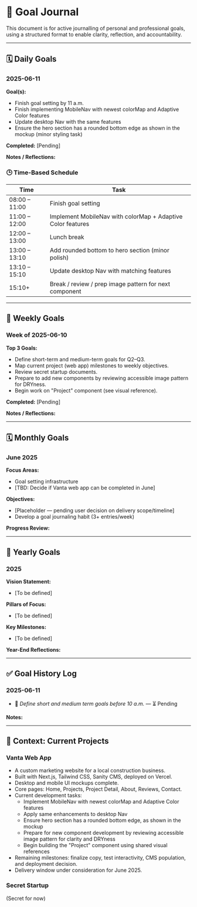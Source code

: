 # 🎯 Goal Journal

This document is for active journalling of personal and professional goals, using a structured format to enable clarity, reflection, and accountability.

---

## 🗓️ Daily Goals

### 2025-06-11
**Goal(s):**
- Finish goal setting by 11 a.m.
- Finish implementing MobileNav with newest colorMap and Adaptive Color features
- Update desktop Nav with the same features
- Ensure the hero section has a rounded bottom edge as shown in the mockup (minor styling task)

**Completed:** [Pending]

**Notes / Reflections:**

### 🕒 Time-Based Schedule
| Time            | Task                                                                 |
|-----------------|----------------------------------------------------------------------|
| 08:00 – 11:00   | Finish goal setting                                                  |
| 11:00 – 12:00   | Implement MobileNav with colorMap + Adaptive Color features         |
| 12:00 – 13:00   | Lunch break                                                          |
| 13:00 – 13:10   | Add rounded bottom to hero section (minor polish)                   |
| 13:10 – 15:10   | Update desktop Nav with matching features                           |
| 15:10+          | Break / review / prep image pattern for next component              |

---

## 📅 Weekly Goals

### Week of 2025-06-10
**Top 3 Goals:**
- Define short-term and medium-term goals for Q2–Q3.
- Map current project (web app) milestones to weekly objectives.
- Review secret startup documents.
- Prepare to add new components by reviewing accessible image pattern for DRYness.
- Begin work on "Project" component (see visual reference).

**Completed:** [Pending]

**Notes / Reflections:**

---

## 🗓️ Monthly Goals

### June 2025
**Focus Areas:**
- Goal setting infrastructure
- [TBD: Decide if Vanta web app can be completed in June]

**Objectives:**
- [Placeholder — pending user decision on delivery scope/timeline]
- Develop a goal journaling habit (3+ entries/week)

**Progress Review:**

---

## 📆 Yearly Goals

### 2025
**Vision Statement:**
- [To be defined]

**Pillars of Focus:**
- [To be defined]

**Key Milestones:**
- [To be defined]

**Year-End Reflections:**

---

## ✅ Goal History Log

### 2025-06-11
- 🎯 *Define short and medium term goals before 10 a.m.* — ⏳ Pending

**Notes:**

---

## 🧭 Context: Current Projects

### Vanta Web App
- A custom marketing website for a local construction business.
- Built with Next.js, Tailwind CSS, Sanity CMS, deployed on Vercel.
- Desktop and mobile UI mockups complete.
- Core pages: Home, Projects, Project Detail, About, Reviews, Contact.
- Current development tasks:
  - Implement MobileNav with newest colorMap and Adaptive Color features
  - Apply same enhancements to desktop Nav
  - Ensure hero section has a rounded bottom edge, as shown in the mockup
  - Prepare for new component development by reviewing accessible image pattern for clarity and DRYness
  - Begin building the "Project" component using shared visual references
- Remaining milestones: finalize copy, test interactivity, CMS population, and deployment decision.
- Delivery window under consideration for June 2025.

### Secret Startup
(Secret for now)

